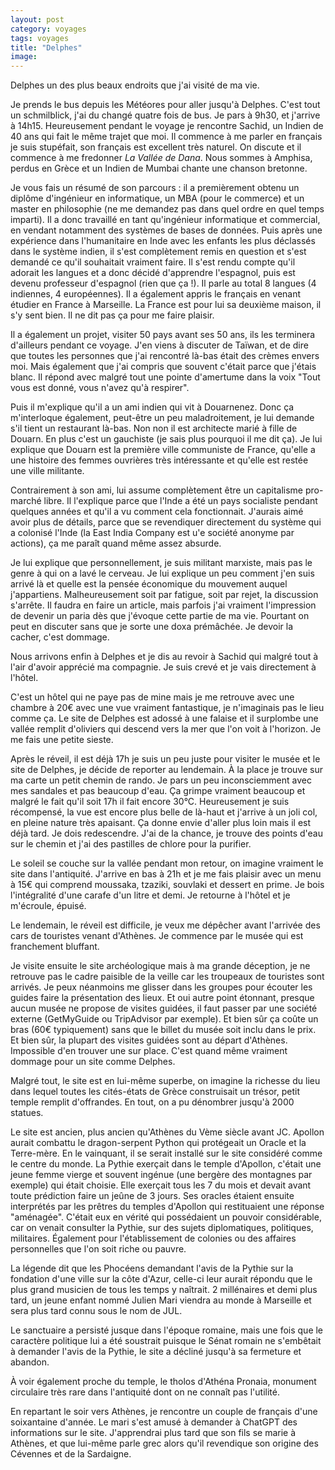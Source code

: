 ```yaml
---
layout: post 
category: voyages
tags: voyages
title: "Delphes"
image: 
---
```


Delphes un des plus beaux endroits que j'ai visité de ma vie. 

<!--more--> 

Je prends le bus depuis les Météores pour aller jusqu'à Delphes. C'est tout un schmilblick, j'ai du changé quatre fois de bus. Je pars à 9h30, et j'arrive à 14h15. Heureusement pendant le voyage je rencontre Sachid, un Indien de 40 ans qui fait le même trajet que moi. Il commence à me parler en français je suis stupéfait, son français est excellent très naturel. On discute et il commence à me fredonner _La Vallée de Dana_. Nous sommes à Amphisa, perdus en Grèce et un Indien de Mumbai chante une chanson bretonne. 

Je vous fais un résumé de son parcours : il a premièrement obtenu un diplôme d'ingénieur en informatique, un MBA (pour le commerce) et un master en philosophie (ne me demandez pas dans quel ordre en quel temps imparti). Il a donc travaillé en tant qu'ingénieur informatique et commercial, en vendant notamment des systèmes de bases de données. Puis après une expérience dans l'humanitaire en Inde avec les enfants les plus déclassés dans le système indien, il s'est complètement remis en question et s'est demandé ce qu'il souhaitait vraiment faire. Il s'est rendu compte qu'il adorait les langues et a donc décidé d'apprendre l'espagnol, puis est devenu professeur d'espagnol (rien que ça !). Il parle au total 8 langues (4 indiennes, 4 européennes). Il a également appris le français en venant étudier en France à Marseille. La France est pour lui sa deuxième maison, il s'y sent bien. Il ne dit pas ça pour me faire plaisir. 

Il a également un projet, visiter 50 pays avant ses 50 ans, ils les terminera d'ailleurs pendant ce voyage. 
J'en viens à discuter de Taïwan, et de dire que toutes les personnes que j'ai rencontré là-bas était des crèmes envers moi. Mais également que j'ai compris que souvent c'était parce que j'étais blanc. 
Il répond avec malgré tout une pointe d'amertume dans la voix "Tout vous est donné, vous n'avez qu'à respirer".

Puis il m'explique qu'il a un ami indien qui vit à Douarnenez. Donc ça m'interloque également, peut-être un peu maladroitement, je lui demande s'il tient un restaurant là-bas. Non non il est architecte marié à fille de Douarn. En plus c'est un gauchiste (je sais plus pourquoi il me dit ça). Je lui explique que Douarn est la première ville communiste de France, qu'elle a une histoire des femmes ouvrières très intéressante et qu'elle est restée une ville militante. 

Contrairement à son ami, lui assume complètement être un capitalisme pro-marché libre. Il l'explique parce que l'Inde a été un pays socialiste pendant quelques années et qu'il a vu comment cela fonctionnait. J'aurais aimé avoir plus de détails, parce que se revendiquer directement du système qui a colonisé l'Inde (la East India Company est u'e société anonyme par actions), ça me paraît quand même assez absurde. 

Je lui explique que personnellement, je suis militant marxiste, mais pas le genre à qui on a lavé le cerveau. Je lui explique un peu comment j'en suis arrivé là et quelle est la pensée économique du mouvement auquel j'appartiens. Malheureusement soit par fatigue, soit par rejet, la discussion s'arrête. 
Il faudra en faire un article, mais parfois j'ai vraiment l'impression de devenir un paria dès que j'évoque cette partie de ma vie. Pourtant on peut en discuter sans que je sorte une doxa prémâchée. Je devoir la cacher, c'est dommage. 

Nous arrivons enfin à Delphes et je dis au revoir à Sachid qui malgré tout à l'air d'avoir apprécié ma compagnie. Je suis crevé et je vais directement à l'hôtel. 

C'est un hôtel qui ne paye pas de mine mais je me retrouve avec une chambre à 20€ avec une vue vraiment fantastique, je n'imaginais pas le lieu comme ça. Le site de Delphes est adossé à une falaise et il surplombe une vallée remplit d'oliviers qui descend vers la mer que l'on voit à l'horizon. Je me fais une petite sieste. 

Après le réveil, il est déjà 17h je suis un peu juste pour visiter le musée et le site de Delphes, je décide de reporter au lendemain. À la place je trouve sur ma carte un petit chemin de rando. Je pars un peu inconsciemment avec mes sandales et pas beaucoup d'eau. Ça grimpe vraiment beaucoup et malgré le fait qu'il soit 17h il fait encore 30°C.
Heureusement je suis récompensé, la vue est encore plus belle de là-haut et j'arrive à un joli col, en pleine nature très apaisant. Ça donne envie d'aller plus loin mais il est déjà tard. Je dois redescendre. J'ai de la chance, je trouve des points d'eau sur le chemin et j'ai des pastilles de chlore pour la purifier. 

Le soleil se couche sur la vallée pendant mon retour, on imagine vraiment le site dans l'antiquité. J'arrive en bas à 21h et je me fais plaisir avec un menu à 15€ qui comprend moussaka, tzaziki, souvlaki et dessert en prime. Je bois l'intégralité d'une carafe d'un litre et demi. Je retourne à l'hôtel et je m'écroule, épuisé. 

Le lendemain, le réveil est difficile, je veux me dépêcher avant l'arrivée des cars de touristes venant d'Athènes. Je commence par le musée qui est franchement bluffant. 

Je visite ensuite le site archéologique mais à ma grande déception, je ne retrouve pas le cadre paisible de la veille car les troupeaux de touristes sont arrivés. Je peux néanmoins me glisser dans les groupes pour écouter les guides faire la présentation des lieux. Et oui autre point étonnant, presque aucun musée ne propose de visites guidées, il faut passer par une société externe (GetMyGuide ou TripAdvisor par exemple). Et bien sûr ça coûte un bras (60€ typiquement) sans que le billet du musée soit inclu dans le prix. Et bien sûr, la plupart des visites guidées sont au départ d'Athènes. Impossible d'en trouver une sur place. 
C'est quand même vraiment dommage pour un site comme Delphes. 

Malgré tout, le site est en lui-même superbe, on imagine la richesse du lieu dans lequel toutes les cités-états de Grèce construisait un trésor, petit temple remplit d'offrandes. En tout, on a pu dénombrer jusqu'à 2000 statues. 

Le site est ancien, plus ancien qu'Athènes du Vème siècle avant JC. Apollon aurait combattu le dragon-serpent Python qui protégeait un Oracle et la Terre-mère. En le vainquant, il se serait installé sur le site considéré comme le centre du monde. 
La Pythie exerçait dans le temple d'Apollon, c'était une jeune femme vierge et souvent ingénue (une bergère des montagnes par exemple) qui était choisie. Elle exerçait tous les 7 du mois et devait avant toute prédiction faire un jeûne de 3 jours. Ses oracles étaient ensuite interprétés par les prêtres du temples d'Apollon qui restituaient une réponse "aménagée". C'était eux en vérité qui possédaient un pouvoir considérable, car on venait consulter la Pythie, sur des sujets diplomatiques, politiques, militaires. Également pour l'établissement de colonies ou des affaires personnelles que l'on soit riche ou pauvre. 

La légende dit que les Phocéens demandant l'avis de la Pythie sur la fondation d'une ville sur la côte d'Azur, celle-ci leur aurait répondu que le plus grand musicien de tous les temps y naîtrait. 2 millénaires et demi plus tard, un jeune enfant nommé Julien Mari viendra au monde à Marseille et sera plus tard connu sous le nom de JUL.

Le sanctuaire a persisté jusque dans l'époque romaine, mais une fois que le caractère politique lui a été soustrait puisque le Sénat romain ne s'embêtait à demander l'avis de la Pythie, le site a décliné jusqu'à sa fermeture et abandon. 

À voir également proche du temple, le tholos d'Athéna Pronaia, monument circulaire très rare dans l'antiquité dont on ne connaît pas l'utilité. 

En repartant le soir vers Athènes, je rencontre un couple de français d'une soixantaine d'année. Le mari s'est amusé à demander à ChatGPT des informations sur le site. J'apprendrai plus tard que son fils se marie à Athènes, et que lui-même parle grec alors qu'il revendique son origine des Cévennes et de la Sardaigne. 

